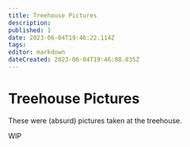 ```yaml
---
title: Treehouse Pictures
description: 
published: 1
date: 2023-06-04T19:46:22.114Z
tags: 
editor: markdown
dateCreated: 2023-06-04T19:46:08.835Z
---
```


# Treehouse Pictures
These were (absurd) pictures taken at the treehouse.

WIP